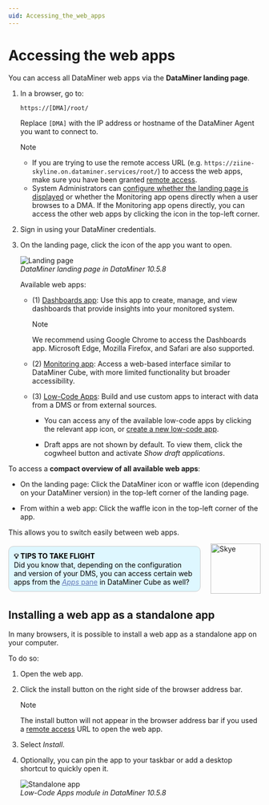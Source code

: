 ```yaml
---
uid: Accessing_the_web_apps
---
```


# Accessing the web apps

You can access all DataMiner web apps via the **DataMiner landing page**.

1. In a browser, go to:

   ```txt
   https://[DMA]/root/
   ```

   Replace `[DMA]` with the IP address or hostname of the DataMiner Agent you want to connect to.

   > [!NOTE]
   >
   > - If you are trying to use the remote access URL (e.g. `https://ziine-skyline.on.dataminer.services/root/`) to access the web apps, make sure you have been granted [remote access](xref:About_Remote_Access).
   > - System Administrators can [configure whether the landing page is displayed](xref:Configuring_the_landing_page#configuring-whether-the-landing-page-is-displayed) or whether the Monitoring app opens directly when a user browses to a DMA. If the Monitoring app opens directly, you can access the other web apps by clicking the icon in the top-left corner.

1. Sign in using your DataMiner credentials.

1. On the landing page, click the icon of the app you want to open.

   ![Landing page](~/user-guide/images/DataMiner_Landing_Page.png)<br>*DataMiner landing page in DataMiner 10.5.8*

   Available web apps:

   - (1) [Dashboards app](xref:newR_D): Use this app to create, manage, and view dashboards that provide insights into your monitored system.

     > [!NOTE]
     > We recommend using Google Chrome to access the Dashboards app. Microsoft Edge, Mozilla Firefox, and Safari are also supported.

   - (2) [Monitoring app](xref:Working_with_the_Monitoring_app): Access a web-based interface similar to DataMiner Cube, with more limited functionality but broader accessibility.

   - (3) [Low-Code Apps](xref:Application_framework): Build and use custom apps to interact with data from a DMS or from external sources.

     - You can access any of the available low-code apps by clicking the relevant app icon, or [create a new low-code app](xref:Creating_custom_apps).

     - Draft apps are not shown by default. To view them, click the cogwheel button and activate *Show draft applications*.

To access a **compact overview of all available web apps**:

- On the landing page: Click the DataMiner icon or waffle icon (depending on your DataMiner version<!--RN 43024-->) in the top-left corner of the landing page.

- From within a web app: Click the waffle icon in the top-left corner of the app.

This allows you to switch easily between web apps.

<div style="display: flex; align-items: center; justify-content: space-between; margin: 0 auto; max-width: 100%;">
  <div style="border: 1px solid #ccc; border-radius: 10px; padding: 10px; flex-grow: 1; background-color: #DEF7FF; margin-right: 20px; color: #000000;">
    <b>💡 TIPS TO TAKE FLIGHT</b><br>
    Did you know that, depending on the configuration and version of your DMS, you can access certain web apps from the <a href="xref:DataMiner_Cube_sidebar#apps-pane" style="color: #657AB7;"><i>Apps</i> pane</a> in DataMiner Cube as well?
  </div>
  <img src="~/images/Skye.svg" alt="Skye" style="width: 100px; flex-shrink: 0;">
</div>

## Installing a web app as a standalone app

In many browsers, it is possible to install a web app as a standalone app on your computer.

To do so:

1. Open the web app.

1. Click the install button on the right side of the browser address bar.

   > [!NOTE]
   > The install button will not appear in the browser address bar if you used a [remote access](xref:About_Remote_Access) URL to open the web app.

1. Select *Install*.

1. Optionally, you can pin the app to your taskbar or add a desktop shortcut to quickly open it.

   ![Standalone app](~/user-guide/images/Standalone_App.png)<br>*Low-Code Apps module in DataMiner 10.5.8*
